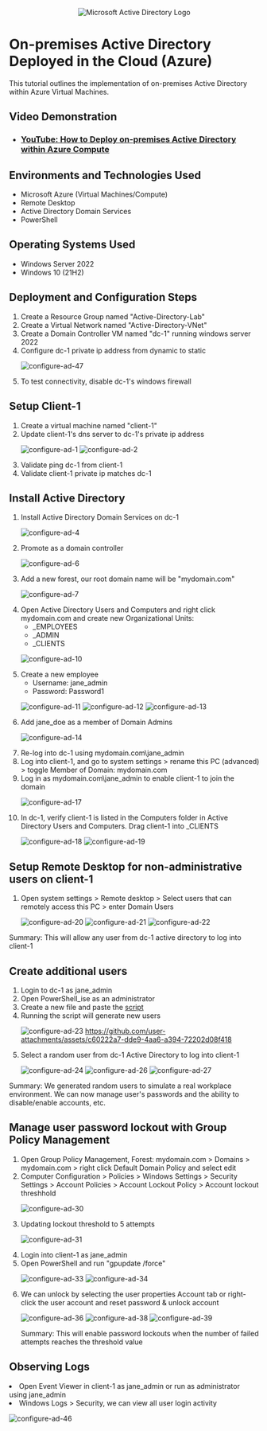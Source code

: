 <p align="center">
<img src="https://i.imgur.com/pU5A58S.png" alt="Microsoft Active Directory Logo"/>
</p>

<h1>On-premises Active Directory Deployed in the Cloud (Azure)</h1>
This tutorial outlines the implementation of on-premises Active Directory within Azure Virtual Machines.<br />


<h2>Video Demonstration</h2>

- ### [YouTube: How to Deploy on-premises Active Directory within Azure Compute](https://www.youtube.com)

<h2>Environments and Technologies Used</h2>

- Microsoft Azure (Virtual Machines/Compute)
- Remote Desktop
- Active Directory Domain Services
- PowerShell

<h2>Operating Systems Used </h2>

- Windows Server 2022
- Windows 10 (21H2)

<h2>Deployment and Configuration Steps</h2>
<ol>
  <li>Create a Resource Group named "Active-Directory-Lab"</li>
  <li>Create a Virtual Network named "Active-Directory-VNet"</li>
  <li>Create a Domain Controller VM named "dc-1" running windows server 2022</li>
  <li>Configure dc-1 private ip address from dynamic to static

![configure-ad-47](https://github.com/user-attachments/assets/b78fb7fb-fd18-446d-9d97-5b2a51258924)
  </li>
  <li>To test connectivity, disable dc-1's windows firewall
  </li>
</ol>

<h2>Setup Client-1</h2>
<ol>
  <li>Create a virtual machine named "client-1"</li>
  <li>Update client-1's dns server to dc-1's private ip address
    
   ![configure-ad-1](https://github.com/user-attachments/assets/f1431541-f4de-43c7-867e-343bf132ac9b)
  ![configure-ad-2](https://github.com/user-attachments/assets/59e477ba-ee1f-4473-8575-29f34055921f)
  </li>
  <li>Validate ping dc-1 from client-1</li>
  <li>Validate client-1 private ip matches dc-1</li>
</ol>

<h2>Install Active Directory</h2>
<ol>
  <li>Install Active Directory Domain Services on dc-1
    
  ![configure-ad-4](https://github.com/user-attachments/assets/1c671527-292b-4cd4-88f3-cf1493ea785d)
  </li>
  <li>Promote as a domain controller
    
![configure-ad-6](https://github.com/user-attachments/assets/740ad678-a9db-4d8a-b863-3584d8336e08)
  </li>
  <li>Add a new forest, our root domain name will be "mydomain.com"
    
  ![configure-ad-7](https://github.com/user-attachments/assets/b910c15e-08d7-465d-b9fa-b27d815acf4b)
  </li>
  <li>Open Active Directory Users and Computers and right click mydomain.com and create new Organizational Units:
  <ul>
    <li>_EMPLOYEES</li>
    <li>_ADMIN</li>
    <li>_CLIENTS</li>
  </ul>
    
  ![configure-ad-10](https://github.com/user-attachments/assets/7a8aae16-8b4d-4eaf-845a-73ef48f1d551)
  </li>
  <li>Create a new employee
  <ul>
    <li>Username: jane_admin</li>    
    <li>Password: Password1</li>    
  </ul>
    
  ![configure-ad-11](https://github.com/user-attachments/assets/c450bc8a-82b0-41f3-8384-c137e5a8ef4a)
  ![configure-ad-12](https://github.com/user-attachments/assets/558f1fda-0b87-414c-a5ca-928f0ef1ae55)
  ![configure-ad-13](https://github.com/user-attachments/assets/43313c34-9220-4cf8-8edf-ace367186f41)
  </li>
  <li>Add jane_doe as a member of Domain Admins
  
  ![configure-ad-14](https://github.com/user-attachments/assets/a158f8bb-3320-459d-af0d-3fc093c8a5c6)
  </li>
  <li>Re-log into dc-1 using mydomain.com\jane_admin</li>
  <li>Log into client-1, and go to system settings > rename this PC (advanced) > toggle Member of Domain: mydomain.com</li>
  <li>Log in as mydomain.com\jane_admin to enable client-1 to join the domain
  
  ![configure-ad-17](https://github.com/user-attachments/assets/8ce34647-edfb-4827-b9fb-bbed0f25e316)
  </li>
  <li>In dc-1, verify client-1 is listed in the Computers folder in Active Directory Users and Computers. Drag client-1 into _CLIENTS
    
  ![configure-ad-18](https://github.com/user-attachments/assets/550ed021-dfb3-475a-9431-5363c0f27f97)
  ![configure-ad-19](https://github.com/user-attachments/assets/ade6ab89-e4e3-4560-9da7-5402dad9637c)
  </li>
</ol>

<h2>Setup Remote Desktop for non-administrative users on client-1</h2>
<ol>
  <li>Open system settings > Remote desktop > Select users that can remotely access this PC > enter Domain Users
    
![configure-ad-20](https://github.com/user-attachments/assets/96111507-55a2-4a8d-a0bd-ea672fd958bc)
![configure-ad-21](https://github.com/user-attachments/assets/7e6e3285-8ba4-4675-97c3-7199031ce271)
![configure-ad-22](https://github.com/user-attachments/assets/84a16f9e-e6b4-46b6-a17c-be2b94018310)
  </li>
</ol>

<p>Summary: This will allow any user from dc-1 active directory to log into client-1</p>

<h2>Create additional users</h2>
<ol>
  <li>Login to dc-1 as jane_admin</li>
  <li>Open PowerShell_ise as an administrator</li>
  <li>Create a new file and paste the <a href="https://github.com/joshmadakor1/AD_PS/blob/master/Generate-Names-Create-Users.ps1">script</a>
  </li>
  <li>Running the script will generate new users
    
![configure-ad-23](https://github.com/user-attachments/assets/d4a7bdad-f00c-4475-91d4-15c2429c3d2c)
https://github.com/user-attachments/assets/c60222a7-dde9-4aa6-a394-72202d08f418
  </li>
  <li>Select a random user from dc-1 Active Directory to log into client-1
  
![configure-ad-24](https://github.com/user-attachments/assets/416f5653-2a73-4a8f-a906-158ea0f22351)
![configure-ad-26](https://github.com/user-attachments/assets/a6215049-5975-42f6-a093-d0189298b2d6)
![configure-ad-27](https://github.com/user-attachments/assets/be9fd835-6ac3-4b0b-bd99-3b3367d1aea3)
  </li>
</ol>
<p>Summary: We generated random users to simulate a real workplace environment. We can now manage user's passwords and the ability to disable/enable accounts, etc.</p>

<h2>Manage user password lockout with Group Policy Management</h2>
<ol>
  <li>Open Group Policy Management, Forest: mydomain.com > Domains > mydomain.com > right click Default Domain Policy and select edit</li>
<li>Computer Configuration > Policies > Windows Settings > Security Settings > Account Policies > Account Lockout Policy > Account lockout threshhold

![configure-ad-30](https://github.com/user-attachments/assets/1bfff9c3-9a74-4c97-b9cd-5257bdbdc541)
</li>
<li>Updating lockout threshold to 5 attempts

![configure-ad-31](https://github.com/user-attachments/assets/46ae407e-96de-4a1c-adff-04495ac01530)
</li>
<li>Login into client-1 as jane_admin</li>
<li>Open PowerShell and run "gpupdate /force"
  
![configure-ad-33](https://github.com/user-attachments/assets/d4e6fc23-f864-4d68-8688-6cee03c1edba)
![configure-ad-34](https://github.com/user-attachments/assets/c956368f-5a69-463b-85b9-08645a142c29)

</li>
<li>We can unlock by selecting the user properties Account tab or right-click the user account and reset password & unlock account
  
![configure-ad-36](https://github.com/user-attachments/assets/7d6f4e37-c183-40df-8ea8-5892814673a4)
![configure-ad-38](https://github.com/user-attachments/assets/374e65fd-57c1-4e99-af67-c2eafa5c6cd2)
![configure-ad-39](https://github.com/user-attachments/assets/726dfc75-57ab-452a-8a3b-e00efff12cc8)
</li>

<p>Summary: This will enable password lockouts when the number of failed attempts reaches the threshold value</p>
</ol>

<h2>Observing Logs</h2>
<li>Open Event Viewer in client-1 as jane_admin or run as administrator using jane_admin</li>
<li>Windows Logs > Security, we can view all user login activity
  
![configure-ad-46](https://github.com/user-attachments/assets/1d1b4574-7663-4409-a8b0-cc879c77daa4)
</li>
